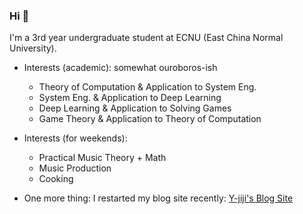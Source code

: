 ### Hi 👋

I'm a 3rd year undergraduate student at ECNU (East China Normal University). 

- Interests (academic): somewhat ouroboros-ish
  - Theory of Computation & Application to System Eng.
  - System Eng. & Application to Deep Learning
  - Deep Learning & Application to Solving Games
  - Game Theory & Application to Theory of Computation

- Interests (for weekends):
  - Practical Music Theory + Math
  - Music Production
  - Cooking

- One more thing: I restarted my blog site recently: [Y-jiji's Blog Site](y-jiji.github.io/blog)
